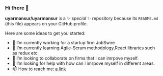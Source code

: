 ### Hi there 👋


**uyarmansur/uyarmansur** is a ✨ _special_ ✨ repository because its `README.md` (this file) appears on your GitHub profile.

Here are some ideas to get you started:

- 🔭 I’m currently working for a startup firm JobSwire
- 🌱 I’m currently learning Agile-Scrum methodology,React libraries such as redux etc.
- 👯 I’m looking to collaborate on firms that I can imrpove myself.
- 🤔 I’m looking for help with how can I imrpove myself in different areas.
- 📫 How to reach me: 
[a link]([https://github.com/user/repo/blob/branch/other_file.md](https://www.linkedin.com/in/mansur-uyar-896a291b8/))

